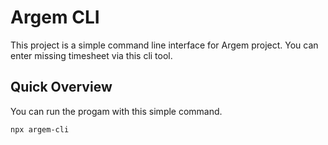 
# Argem CLI

This project is a simple command line interface for Argem project. You can enter missing timesheet via this cli tool.

## Quick Overview

You can run the progam with this simple command.
```sh
npx argem-cli
```
